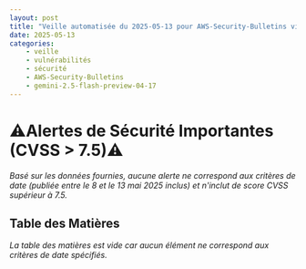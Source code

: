 ```yaml
---
layout: post
title: "Veille automatisée du 2025-05-13 pour AWS-Security-Bulletins via Gemini gemini-2.5-flash-preview-04-17"
date: 2025-05-13
categories:
    - veille
    - vulnérabilités
    - sécurité
    - AWS-Security-Bulletins
    - gemini-2.5-flash-preview-04-17
---
```

# ⚠️Alertes de Sécurité Importantes (CVSS > 7.5)⚠️
*Basé sur les données fournies, aucune alerte ne correspond aux critères de date (publiée entre le 8 et le 13 mai 2025 inclus) et n'inclut de score CVSS supérieur à 7.5.*

## Table des Matières
*La table des matières est vide car aucun élément ne correspond aux critères de date spécifiés.*